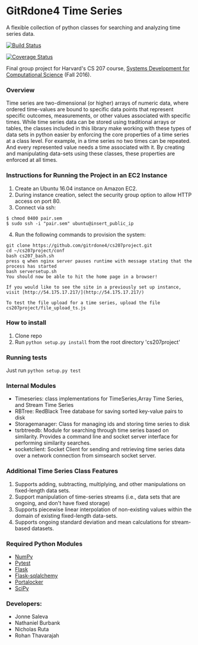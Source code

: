 # GitRdone4 Time Series

A flexible collection of python classes for searching and analyzing time series data.

[![Build Status](https://travis-ci.org/gitrdone4/cs207project.svg?branch=master)](https://travis-ci.org/gitrdone4/cs207project)

[![Coverage Status](https://coveralls.io/repos/github/gitrdone4/cs207project/badge.svg?branch=master)](https://coveralls.io/github/gitrdone4/cs207project?branch=master)

Final group project for Harvard's CS 207 course, [Systems Development for Computational Science](https://iacs-cs207.github.io/cs207-2016/) (Fall 2016).

### Overview

Time series are two-dimensional (or higher) arrays of numeric data, where ordered time-values are bound to specific data points that represent specific outcomes, measurements, or other values associated with specific times.  While time series data can be stored using traditional arrays or tables, the classes included in this library make working with these types of data sets in python easier by enforcing the core properties of a time series at a class level. For example, in a time series no two times can be repeated. And every represented value needs a time associated with it. By creating and manipulating data-sets using these classes, these properties are enforced at all times.

### Instructions for Running the Project in an EC2 Instance
1. Create an Ubuntu 16.04 instance on Amazon EC2.
2. During instance creation, select the security group option to allow HTTP access on port 80.
3. Connect via ssh:
```
$ chmod 0400 pair.sem
$ sudo ssh -i "pair.sem" ubuntu@insert_public_ip
```
4. Run the following commands to provision the system:
```
git clone https://github.com/gitrdone4/cs207project.git
cd ~/cs207project/conf
bash cs207_bash.sh
press q when nginx server pauses runtime with message stating that the process has started
bash serversetup.sh
You should now be able to hit the home page in a browser!

If you would like to see the site in a previously set up instance, visit [http://54.175.17.217/](http://54.175.17.217/)

To test the file upload for a time series, upload the file cs207project/file_upload_ts.js
```

### How to install
1. Clone repo
2. Run `python setup.py install` from the root directory 'cs207project'

### Running tests

Just run `python setup.py test`

### Internal Modules

- Timeseries: class implementations for TimeSeries,Array Time Series, and  Stream Time Series
- RBTree: RedBlack Tree database for saving sorted key-value pairs to disk
- Storagemanager: Class for managing ids and storing time series to disk
- tsrbtreedb: Module for searching through time series based on similarity. Provides a command line and socket server interface for performing similarity searches.
- socketclient: Socket Client for sending and retrieving time series data over a network connection from simsearch socket server.

### Additional Time Series Class Features

1. Supports adding, subtracting, multiplying, and other manipulations on fixed-length data sets.
2. Support manipulation of time-series streams (i.e., data sets that are ongoing, and don't have fixed storage)
3. Supports piecewise linear interpolation of non-existing values within the domain of existing fixed-length data-sets.
4. Supports ongoing standard deviation and mean calculations for  stream-based datasets.

### Required Python Modules

- [NumPy](http://www.numpy.org)
- [Pytest](http://doc.pytest.org/en/latest/)
- [Flask](http://flask.pocoo.org)
- [Flask-sqlalchemy](Flask-sqlalchemy)
- [Portalocker](https://pypi.python.org/pypi/portalocker)
- [SciPy](https://www.scipy.org)

### Developers:
- Jonne Saleva
- Nathaniel Burbank
- Nicholas Ruta
- Rohan Thavarajah
